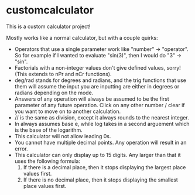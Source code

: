 # customcalculator

This is a custom calculator project!


Mostly works like a normal calculator, but with a couple quirks: 
- Operators that use a single parameter work like "number" -> "operator". So for example if I wanted to evaluate "sin(3)", then I would do "3" -> "sin". 
- Factorials with a non-integer values don't give defined values, sorry! (This extends to nPr and nCr functions). 
- deg/rad stands for degrees and radians, and the trig functions that use them will assume the input you are inputting are either in degrees or radians depending on the mode. 
- Answers of any operation will always be assumed to be the first parameter of any future operation. Click on any other number / clear if you want to move on to another calculation. 
- // is the same as division, except it always rounds to the nearest integer. 
- ln always assumes base e, while log takes in a second arguement which is the base of the logarithm. 
- This calculator will not allow leading 0s. 
- You cannot have multiple decimal points. Any operation will result in an error. 
- This calculator can only display up to 15 digits. Any larger than that it uses the following formula: 
    1. If there is a decimal place, then it stops displaying the largest place values first.
    2. If there is no decimal place, then it stops displaying the smallest place values first. 


